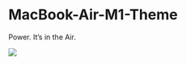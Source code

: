 # MacBook-Air-M1-Theme
Power. It’s in the Air.

![](https://github.com/1998code/MacBook-Air-M1-Theme/blob/main/CleanShot%202021-02-25%20at%2022.35.59@2x.png?raw=true)
